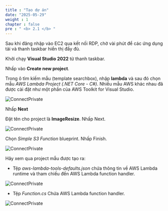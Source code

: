 ```yaml
---
title : "Tạo dự án"
date: "2025-05-29"
weight : 1
chapter : false
pre : " <b> 2.1 </b> "
---
```



Sau khi đăng nhập vào EC2 qua kết nối RDP, chờ vài phút để các ứng dụng tải và thanh taskbar hiển thị đầy đủ.

Khởi chạy **Visual Studio 2022** từ thanh taskbar.

Nhấp vào **Create new project**.

Trong ô tìm kiếm mẫu (template searchbox), nhập **lambda** và sau đó chọn mẫu *AWS Lambda Project (.NET Core - C#)*. Nhiều mẫu AWS khác nhau đã được cài đặt như một phần của AWS Toolkit for Visual Studio.

![ConnectPrivate](/images/2-Severless-compute/2.1.png)

Nhấp **Next**

Đặt tên cho project là **ImageResize**.
Nhấp Next.

![ConnectPrivate](/images/2-Severless-compute/2.2.png)

Chọn *Simple S3 Function* blueprint. Nhấp Finish.


![ConnectPrivate](/images/2-Severless-compute/2.3.png)

Hãy xem qua project mẫu được tạo ra:

- Tệp *aws-lambda-tools-defaults.json* chứa thông tin về AWS Lambda runtime và tham chiếu đến AWS Lambda function handler.
  
![ConnectPrivate](/images/2-Severless-compute/2.4.png)

- Tệp *Function.cs* Chứa AWS Lambda function handler.

![ConnectPrivate](/images/2-Severless-compute/2.5.png)
